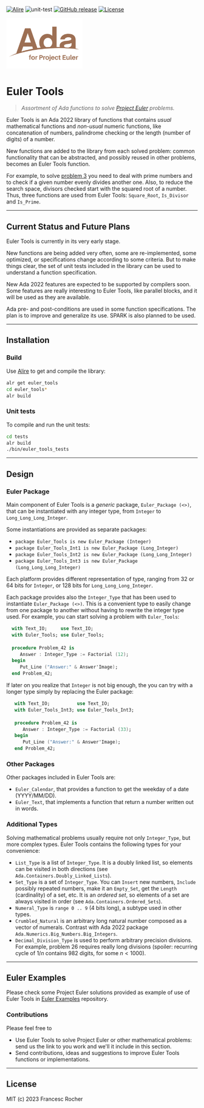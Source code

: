 [![Alire](https://img.shields.io/endpoint?url=https://alire.ada.dev/badges/euler_tools.json)](https://alire.ada.dev/crates/euler_tools.html)
![unit-test](https://github.com/rocher/euler_tools/actions/workflows/unit-test.yml/badge.svg)
[![GitHub release](https://img.shields.io/github/release/rocher/euler_tools.svg)](https://github.com/rocher/euler_tools/releases/latest)
[![License](https://img.shields.io/github/license/rocher/euler_tools.svg?color=blue)](https://github.com/rocher/euler_tools/blob/master/LICENSE)

<img src="Ada_for_Project_Euler.png" width="200" />

# Euler Tools

> *Assortment of Ada functions to solve [Project
> Euler](https://projecteuler.net) problems.*

Euler Tools is an Ada 2022 library of functions that contains _usual_
mathematical functions and _non-usual_ numeric functions, like concatenation
of numbers, palindrome checking or the length (number of digits) of a number.

New functions are added to the library from each solved problem: common
functionality that can be abstracted, and possibly reused in other problems,
becomes an Euler Tools function.

For example, to solve [problem 3](https://projecteuler.net/problem=3) you
need to deal with prime numbers and to check if a given number evenly divides
another one. Also, to reduce the search space, divisors checked start with
the squared root of a number. Thus, three functions are used from Euler
Tools: `Square_Root`, `Is_Divisor` and `Is_Prime`.

---
## Current Status and Future Plans

Euler Tools is currently in its very early stage.

New functions are being added very often, some are re-implemented, some
optimized, or specifications change according to some criteria. But to make
things clear, the set of unit tests included in the library can be used to understand a function specification.

New Ada 2022 features are expected to be supported by compilers soon. Some
features are really interesting to Euler Tools, like parallel blocks, and it
will be used as they are available.

Ada pre- and post-conditions are used in some function specifications. The
plan is to improve and generalize its use. SPARK is also planned to be used.

---
## Installation

### Build

Use [Alire](https://alire.ada.dev) to get and compile the library:
```sh
alr get euler_tools
cd euler_tools*
alr build
```

### Unit tests

To compile and run the unit tests:
```sh
cd tests
alr build
./bin/euler_tools_tests
```

---
## Design

### Euler Package

Main component of Euler Tools is a _generic_ package, `Euler_Package (<>)`,
that can be instantiated with any integer type, from `Integer` to
`Long_Long_Long_Integer`.

Some instantiations are provided as separate packages:

   *  `package Euler_Tools is new Euler_Package (Integer)`
   *  `package Euler_Tools_Int1 is new Euler_Package (Long_Integer)`
   *  `package Euler_Tools_Int2 is new Euler_Package (Long_Long_Integer)`
   *  `package Euler_Tools_Int3 is new Euler_Package (Long_Long_Long_Integer)`

Each platform provides different representation of type, ranging from 32 or
64 bits for `Integer`, or 128 bits for `Long_Long_Long_Integer`.

  Each package provides also the `Integer_Type` that has been used to
  instantiate `Euler_Package (<>)`. This is a convenient type to easily
  change from one package to another without having to rewrite the integer
  type used. For example, you can start solving a problem with
  `Euler_Tools`:

 ```ada
   with Text_IO;     use Text_IO;
   with Euler_Tools; use Euler_Tools;

   procedure Problem_42 is
      Answer : Integer_Type := Factorial (12);
   begin
      Put_Line ("Answer:" & Answer'Image);
   end Problem_42;
 ```

  If later on you realize that `Integer` is not big enough, the you can try
  with a longer type simply by replacing the Euler package:

```ada
   with Text_IO;          use Text_IO;
   with Euler_Tools_Int3; use Euler_Tools_Int3;

   procedure Problem_42 is
      Answer : Integer_Type := Factorial (33);
   begin
      Put_Line ("Answer:" & Answer'Image);
   end Problem_42;
```

### Other Packages

Other packages included in Euler Tools are:

   * `Euler_Calendar`, that provides a function to get the weekday of a date
    (YYYY/MM/DD).
   * `Euler_Text`, that implements a function that return a number written
     out in words.

### Additional Types

Solving mathematical problems usually require not only `Integer_Type`, but
more complex types. Euler Tools contains the following types for your
convenience:

   * `List_Type` is a list of `Integer_Type`. It is a doubly linked list, so
     elements can be visited in both directions (see
     `Ada.Containers.Doubly_Linked_Lists`).
   * `Set_Type` is a set of `Integer_Type`. You can `Insert` new numbers,
     `Include` possibly repeated numbers, make it an `Empty_Set`, get the
     `Length` (cardinality) of a set, etc. It is an _ordered set_, so
     elements of a set are always visited in order (see
     `Ada.Containers.Ordered_Sets`).
   * `Numeral_Type` is `range 0 .. 9` (4 bits long), a subtype used in other
     types.
   * `Crumbled_Natural` is an arbitrary long natural number composed as a
     vector of numerals. Contrast with Ada 2022 package
     `Ada.Numerics.Big_Numbers.Big_Integers`.
   * `Decimal_Division_Type` is used to perform arbitrary precision
     divisions. For example, problem 26 requires really long divisions
     (spoiler: recurring cycle of $1/n$ contains 982 digits, for some
     $n<1000$).

---
## Euler Examples

Please check some Project Euler solutions provided as example of use of Euler
Tools  in [Euler Examples](https://github.com/rocher/euler_examples)
repository.

### Contributions

Please feel free to

   * Use Euler Tools to solve Project Euler or other mathematical problems:
     send us the link to you work and we'll it include in this section.
   * Send contributions, ideas and suggestions to improve Euler Tools
     functions or implementations.

---
## License
MIT (c) 2023 Francesc Rocher